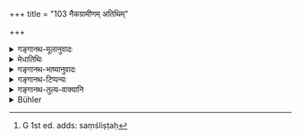 +++
title = "103 नैकग्रामीणम् अतिथिम्"

+++

<details><summary>गङ्गानथ-मूलानुवादः</summary>

One should not regard as “guest” a Brāhmaṇa who lives in the same village or who is a companion. He should regard him as such when he arrives at his house, or where the wife and the fires are at the time.—(103)
</details>

<details><summary>मेधातिथिः</summary>

एकस्मिन् ग्रामे यो वसति वैश्वदेवकलोपस्थितो ऽपि नातिथिः । **सांगतिकः** सहाध्यायी[^१८२] सख्युर् अन्यः । तस्य ह्य् उत्तरत्र विधिर् भविष्यति "वैशशूद्रौ सखा च" इति (म्ध् ३.१००) । यो ऽपि सर्वेण संगच्छते विचित्रपरिहासकथादिभिः, सांगतिकशब्देन युक्तः प्रतिषेद्धुं प्राग् अदृष्टपूर्वो ऽपि ।


[^१८२]:
     G 1st ed. adds: saṃśliṣṭaḥ

- न च गृहस्थस्य प्रोषितस्यास्य सर्वलक्षणलक्षितो ऽप्य् अतिथिः । किं तर्हि **उपस्थितं गृहे विद्यात्** । यत्रास्य नित्यं स्थानम्, वसतिस्थानम् यद् उच्यते । प्रोषितस्यापि **भार्या यत्राग्नयश् च** तत्रासंनिहितस्यापि गृहस्थस्य भवत्य् एवातिथिः । अतो यथा संविधायाग्निहोत्रदर्शपूर्णमासादिषु प्रवसति, तद्वद् अतिथये ऽपि संविधातव्यम् । 

- **वा**शब्दात् त्व् एवं प्रतीयते । भार्याग्निभिः सह यदा प्रवासस् तदा भवत्य् एव ग्रामान्तरस्थस्याप्य् अतिथिः । असंनिहितस्यापि गृहे भार्याग्निषु सत्सु । ततश् च यदि भार्यया सह प्रवसेद् अग्नयश् च गृह एव भवेयुस् तदा नातिथिपूजानियम इति । **वा**शब्द **उपस्थितं गृहे विद्याद्** इत्य् एतदपेक्षया, न परस्परापेक्षया भार्याग्नीनाम् ॥ ३.९३ ॥
</details>

<details><summary>गङ्गानथ-भाष्यानुवादः</summary>

One who fives in the same village is not a ‘guest,’ even though he may happen to come just at the time of the ‘Vaiśvadeva’ offerings.

‘*Companion*’—a fellow-student, other than one’s ‘friend;’ the rule regarding the entertaining of the latter will come later—‘the Vaiśya and the Śūdra and one’s friend, &c., &c.’ (Verse 110).

It appears right to take the term ‘*sāṅgatika*’ as excluding the man who is in the habit of meeting all men on terms of equality, entertaining them with jokes ami stories,—oven though he be such as has never been met before.

For the Householder, when away from home, no one can be a ‘guest,’ even though he may fulfil all the conditions of one; one is to be regarded as such only when he ‘*arrives at one’s house*;’ *i.e*., to the place where one lives permanently, that which is called his ‘abode.’ But even when the man is away from home, if his wife and Fires happen to be there, then the Brāhmaṇa arriving will be his ‘guest,’ even though he himself may not be there. Hence the householder should provide for the entertaining of guests during his absence, in the same manner as he does for the maintenance of the Fires and the performance of the
*Darśa-Pūrṇmāsa* and other periodical sacrifices.

The term ‘or’ implies that (*a*) when the man goes on a journey taking his wife and the fires with him, then, even during his stay in another village, if some one arrives, he should be treated as a ‘guest;”—(*b*) that the same is the case at his own house, during his absence, if his wife and Fires are there that hence, when one goes out with his wife, but leaves the Fires at home, the rule regarding the entertaining of guests does not apply.

The term ‘or’ is to be construed with ‘should regard’ not as between the ‘wife’ and the ‘fires.’—(103)
</details>

<details><summary>गङ्गानथ-टिप्पन्यः</summary>

‘*Sāṅgatikam*’—‘Fellow-student, other than a *friend*; or one who is in
the habit of meeting all men on terms of equality, entertaining, them
with jokes and stories.’ \[Medhātithi; whom Buhler quotes wrongly by
including ‘the Vaiśya or a Śūdra or a friend’ in the latter explanation;
the word ‘*vaiśyaśūdrau sahhā cheti*’ stands for verse 110, where,
Medhātithi says, ‘the rule regarding the entertaining of a *Friend* will
come in’\];—‘One who makes a living by telling wonderful or laughable
stories and the like’ (Govindarāja, Kullūka and Rāghavānanda);—‘one who
comes on account of his relationship to the Householder’ (Nārāyaṇa).

‘*Bhāryā yatrāgnayaḥ*’—‘Where the wife and the fires are at the time’
(Medhātithi);—‘when the man who has arrived is accompanied by his Wife
and Fires’ (Govindarāja and Nārāyaṇa). Buhler is again in the wrong in
translating Kullūka’s view. What Kullūka says is “*etena
bhāryāgnirahitasya pravāsino nātithitvamiti bodhitam*”—*i.e*., ‘what is
meant is that the character of a *guest* does not belong to that
wanderer from home, who is devoid of wife and fires’; and *not* (as
Buhler puts it) that ‘a Householder who has neither (wife or fires) need
not entertain guests.’

This verse is quoted in *Parāśaramādhava* (Ācāra, p. 353), which adds
the following notes:—An inhabitant of the same village, even though he
may arrive in the character of a guest, is not to be entertained as
such;—similarly, the ‘*Sāṅgatika*,’ *i.e*., ‘an old acquaintance,’—is
not to be treated as a guest, if he happens to arrive as one;—an arrival
is to be treated as a guest only when he comes to the house—either his
own or some one else’s—where the Householder’s ‘wife and fires’ happen
to be at the time.
</details>

<details><summary>गङ्गानथ-तुल्य-वाक्यानि</summary>

**(verses 3.102-103)**

See Comparative notes for [Verse
3.102].
</details>

<details><summary>Bühler</summary>

103	One must not consider as a guest a Brahmana who dwells in the same village, nor one who seeks his livelihood by social intercourse, even though he has come to a house where (there is) a wife, and where sacred fires (are kept).
</details>
